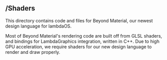 ## /Shaders

This directory contains code and files for Beyond Material, our newest design language for lambdaOS. 

Most of Beyond Material's rendering code are built off from GLSL shaders, and bindings for LambdaGraphics integration, written in C++. Due to high GPU acceleration, we require shaders for our new design language to render and draw properly.
